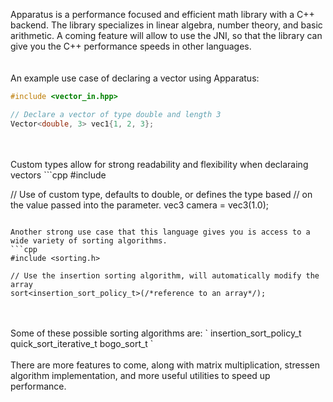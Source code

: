 Apparatus is a performance focused and efficient math library with a C++ backend. The library specializes in linear algebra, number theory, and basic arithmetic. A coming feature will allow to use the JNI, so that the library can give you the C++ performance speeds in other languages.
<br/>
<br/>
<br/>
An example use case of declaring a vector using Apparatus:
```cpp
#include <vector_in.hpp>

// Declare a vector of type double and length 3
Vector<double, 3> vec1{1, 2, 3};
```
<br/>
<br/>
Custom types allow for strong readability and flexibility when declaraing vectors
```cpp
#include <vector_in.hpp>

// Use of custom type, defaults to double, or defines the type based
// on the value passed into the parameter.
vec3 camera = vec3(1.0);
```

Another strong use case that this language gives you is access to a wide variety of sorting algorithms.
```cpp
#include <sorting.h>

// Use the insertion sorting algorithm, will automatically modify the array
sort<insertion_sort_policy_t>(/*reference to an array*/);
```
<br/>
<br/>
Some of these possible sorting algorithms are:
`
insertion_sort_policy_t
quick_sort_iterative_t
bogo_sort_t
`
<br/>
<br/>
There are more features to come, along with matrix multiplication, stressen algorithm implementation, and more useful utilities to speed up performance.
